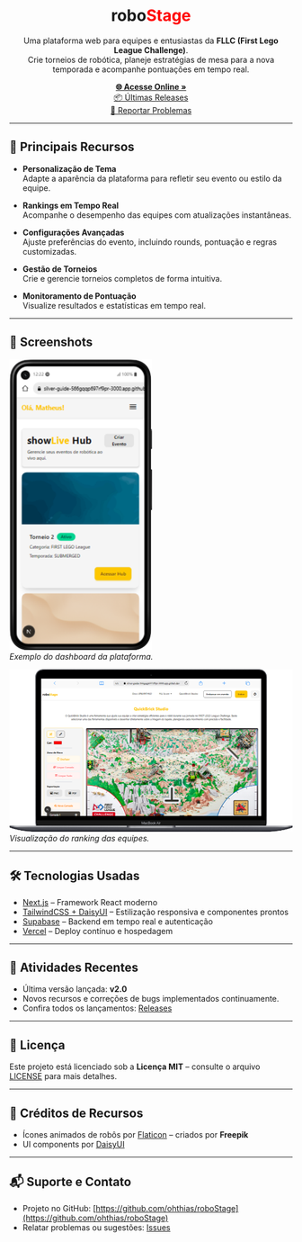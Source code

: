 <h1 align="center">
  robo<span style="color:red;">Stage</span>
</h1>

<p align="center">
  Uma plataforma web para equipes e entusiastas da <strong>FLLC (First Lego League Challenge)</strong>.<br>
  Crie torneios de robótica, planeje estratégias de mesa para a nova temporada e acompanhe pontuações em tempo real.
</p>

<p align="center">
  <a href="https://robo-stage.vercel.app/"><strong>🌐 Acesse Online »</strong></a>
  <br>
  <a href="https://github.com/ohthias/roboStage/releases">📦 Últimas Releases</a>
  <br>
  <a href="https://github.com/ohthias/roboStage/issues">🐞 Reportar Problemas</a>
</p>

---

## 🚀 Principais Recursos

- **Personalização de Tema**  
  Adapte a aparência da plataforma para refletir seu evento ou estilo da equipe.

- **Rankings em Tempo Real**  
  Acompanhe o desempenho das equipes com atualizações instantâneas.

- **Configurações Avançadas**  
  Ajuste preferências do evento, incluindo rounds, pontuação e regras customizadas.

- **Gestão de Torneios**  
  Crie e gerencie torneios completos de forma intuitiva.

- **Monitoramento de Pontuação**  
  Visualize resultados e estatísticas em tempo real.

---

## 📸 Screenshots

![Dashboard](./assets/screenshot_dashboard.png)  
*Exemplo do dashboard da plataforma.*

![Ranking](./assets/screenshot_quickbrick.png)  
*Visualização do ranking das equipes.*

---

## 🛠 Tecnologias Usadas

- [Next.js](https://nextjs.org/) – Framework React moderno
- [TailwindCSS + DaisyUI](https://daisyui.com/) – Estilização responsiva e componentes prontos
- [Supabase](https://supabase.com/) – Backend em tempo real e autenticação
- [Vercel](https://vercel.com/) – Deploy contínuo e hospedagem

---

## 📝 Atividades Recentes

- Última versão lançada: **v2.0**  
- Novos recursos e correções de bugs implementados continuamente.  
- Confira todos os lançamentos: [Releases](https://github.com/ohthias/roboStage/releases)

---

## 📄 Licença

Este projeto está licenciado sob a **Licença MIT** – consulte o arquivo [LICENSE](LICENSE) para mais detalhes.

---

## 🙏 Créditos de Recursos

- Ícones animados de robôs por [Flaticon](https://www.flaticon.com/br/icones-animados-gratis/robo) – criados por **Freepik**  
- UI components por [DaisyUI](https://daisyui.com/)  

---

## 📬 Suporte e Contato

- Projeto no GitHub: [https://github.com/ohthias/roboStage](https://github.com/ohthias/roboStage)  
- Relatar problemas ou sugestões: [Issues](https://github.com/ohthias/roboStage/issues)  